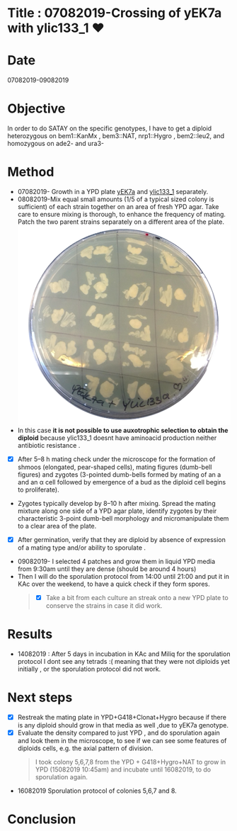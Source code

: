 # Title : 07082019-Crossing of yEK7a with ylic133_1 :heart:

# Date
07082019-09082019

# Objective

In order to do SATAY on the specific genotypes, I have to get a diploid heterozygous on bem1::KanMx , bem3::NAT, nrp1::Hygro , bem2::leu2, and homozygous on ade2- and ura3-

# Method
- 07082019- Growth in a YPD plate [yEK7a](../../2019-07-04_Strain_tableSATAY.md) and  [ylic133_1](../../2019-07-04_Strain_tableSATAY.md) separately.
- 08082019-Mix equal small amounts (1/5 of a typical sized colony is sufficient) of each strain together on an area of fresh YPD agar. Take care to ensure mixing is thorough, to enhance the frequency of mating. Patch the two parent strains separately on a different area of the plate.
![](../images/mating-yek7a-ylic133_1-09082019.png)
- In this case **it is not possible to use  auxotrophic selection to obtain the diploid**  because ylic133_1 doesnt have  aminoacid production neither  antibiotic resistance .
- [x] After 5–8 h mating check under the microscope for the formation of shmoos (elongated, pear-shaped cells), mating figures (dumb-bell figures) and zygotes (3-pointed dumb-bells formed by mating of an a and an α cell followed by emergence of a bud as the diploid cell begins to proliferate).
-  Zygotes typically develop by 8–10 h after mixing. Spread the mating mixture along one side of a YPD agar plate, identify zygotes by their characteristic 3-point dumb-bell morphology and micromanipulate them to a clear area of the plate.
- [x] After germination, verify that they are diploid by absence of expression of a mating type  and/or ability to sporulate .
- 09082019- I selected 4 patches and grow them in liquid YPD media from 9:30am until they are dense (should be around 4 hours)
- Then I will do the sporulation protocol from 14:00 until 21:00 and put it in KAc over the weekend, to have a quick check if they form spores.
   > - [x] Take a bit from each culture an streak onto a new YPD plate to conserve the strains in case it did work.


# Results
- 14082019 : After 5 days in incubation in KAc and Miliq for the sporulation protocol I dont see any tetrads :( meaning that they were not diploids yet initially , or the sporulation protocol did  not work.

# Next steps
- [x] Restreak the mating plate in YPD+G418+Clonat+Hygro because if there is any diploid should grow in that media as well ,due to yEK7a genotype.
- [x] Evaluate the density compared to just YPD , and do sporulation again and look them in the microscope, to see if we can see some features of diploids cells, e.g. the axial pattern of division.
  > I took colony 5,6,7,8 from the YPD + G418+Hygro+NAT to grow in YPD (15082019 10:45am) and incubate until 16082019, to do sporulation again.
- 16082019 Sporulation protocol of colonies 5,6,7 and 8.   

# Conclusion
